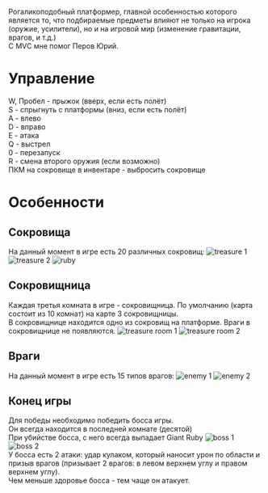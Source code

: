 Рогаликоподобный платформер, главной особенностью которого является то, что подбираемые предметы влияют не только на игрока (оружие, усилители), но и на игровой мир (изменение гравитации, врагов, и т.д.)
<br> С MVC мне помог Перов Юрий.
# Управление
W, Пробел - прыжок (вверх, если есть полёт)
<br> S - спрыгнуть с платформы (вниз, если есть полёт)
<br> A - влево
<br> D - вправо
<br> E - атака
<br> Q - выстрел
<br> 0 - перезапуск
<br> R - смена второго оружия (если возможно)
<br> ПКМ на сокровище в инвентаре - выбросить сокровище
<br> 
# Особенности
## Сокровища
На данный момент в игре есть 20 различных сокровищ:
![treasure 1](https://github.com/NikitaSamkov/Winforms-roguelike-platformer/blob/master/!Screenshots/for%20readme/treasures%201.png?raw=true)
![treasure 2](https://github.com/NikitaSamkov/Winforms-roguelike-platformer/blob/master/!Screenshots/for%20readme/treasures%202.png?raw=true)
![ruby](https://github.com/NikitaSamkov/Winforms-roguelike-platformer/blob/master/!Screenshots/for%20readme/giant%20ruby.png?raw=true)
<br>
## Сокровищница
Каждая третья комната в игре - сокровищница. По умолчанию (карта состоит из 10 комнат) на карте 3 сокровищницы.
<br> В сокровищнице находится одно из сокровищ на платформе. Враги в сокровищнице не появляются.
![treasure room 1](https://github.com/NikitaSamkov/Winforms-roguelike-platformer/blob/master/!Screenshots/for%20readme/treasure%20room%201.png?raw=true)
![treasure room 2](https://github.com/NikitaSamkov/Winforms-roguelike-platformer/blob/master/!Screenshots/for%20readme/treasure%20room%202.png?raw=true)
<br> 
## Враги
На данный момент в игре есть 15 типов врагов:
![enemy 1](https://github.com/NikitaSamkov/Winforms-roguelike-platformer/blob/master/!Screenshots/for%20readme/enemies%201.png?raw=true)
![enemy 2](https://github.com/NikitaSamkov/Winforms-roguelike-platformer/blob/master/!Screenshots/for%20readme/enemies%202.png?raw=true)
<br> 
## Конец игры
Для победы необходимо победить босса игры.
<br> Он всегда находится в последней комнате (десятой)
<br> При убийстве босса, с него всегда выпадает Giant Ruby
![boss 1](https://github.com/NikitaSamkov/Winforms-roguelike-platformer/blob/master/!Screenshots/for%20readme/boss%201.png?raw=true)
![boss 2](https://github.com/NikitaSamkov/Winforms-roguelike-platformer/blob/master/!Screenshots/for%20readme/boss%202.png?raw=true)
<br> У босса есть 2 атаки: удар кулаком, который наносит урон по области и призыв врагов (призывает 2 врагов: в левом верхнем углу и правом верхнем углу).
<br> Чем меньше здоровье босса - тем чаще он атакует.